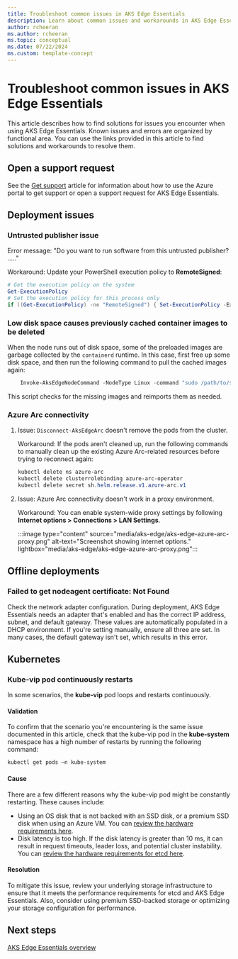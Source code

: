```yaml
---
title: Troubleshoot common issues in AKS Edge Essentials 
description: Learn about common issues and workarounds in AKS Edge Essentials. 
author: rcheeran
ms.author: rcheeran
ms.topic: conceptual
ms.date: 07/22/2024
ms.custom: template-concept
---
```


# Troubleshoot common issues in AKS Edge Essentials

This article describes how to find solutions for issues you encounter when using AKS Edge Essentials. Known issues and errors are organized by functional area. You can use the links provided in this article to find solutions and workarounds to resolve them.

## Open a support request

See the [Get support](/azure/aks/hybrid/help-support?tabs=aksee) article for information about how to use the Azure portal to get support or open a support request for AKS Edge Essentials.

## Deployment issues

### Untrusted publisher issue

Error message: "Do you want to run software from this untrusted publisher? ....."

Workaround: Update your PowerShell execution policy to **RemoteSigned**:

```powershell
# Get the execution policy on the system
Get-ExecutionPolicy
# Set the execution policy for this process only
if ((Get-ExecutionPolicy) -ne "RemoteSigned") { Set-ExecutionPolicy -ExecutionPolicy RemoteSigned -Scope Process -Force }
```

### Low disk space causes previously cached container images to be deleted

When the node runs out of disk space, some of the preloaded images are garbage collected by the `containerd` runtime. In this case, first free up some disk space, and then run the following command to pull the cached images again:

```powershell
    Invoke-AksEdgeNodeCommand -NodeType Linux -command "sudo /path/to/script/reimport-ci.sh
```

This script checks for the missing images and reimports them as needed.

### Azure Arc connectivity

1. Issue: `Disconnect-AksEdgeArc` doesn't remove the pods from the cluster.

   Workaround: If the pods aren't cleaned up, run the following commands to manually clean up the existing Azure Arc-related resources before trying to reconnect again:

   ```powershell
   kubectl delete ns azure-arc
   kubectl delete clusterrolebinding azure-arc-operator
   kubectl delete secret sh.helm.release.v1.azure-arc.v1
   ```

2. Issue: Azure Arc connectivity doesn't work in a proxy environment.

   Workaround: You can enable system-wide proxy settings by following **Internet options > Connections > LAN Settings**.

   :::image type="content" source="media/aks-edge/aks-edge-azure-arc-proxy.png" alt-text="Screenshot showing internet options." lightbox="media/aks-edge/aks-edge-azure-arc-proxy.png":::

## Offline deployments

### Failed to get nodeagent certificate: Not Found

Check the network adapter configuration. During deployment, AKS Edge Essentials needs an adapter that's enabled and has the correct IP address, subnet, and default gateway. These values are automatically populated in a DHCP environment. If you're setting manually, ensure all three are set. In many cases, the default gateway isn't set, which results in this error.

## Kubernetes

### Kube-vip pod continuously restarts

In some scenarios, the **kube-vip** pod loops and restarts continuously.

#### Validation

To confirm that the scenario you're encountering is the same issue documented in this article, check that the kube-vip pod in the **kube-system** namespace has a high number of restarts by running the following command:

```bash
kubectl get pods –n kube-system
```

#### Cause

There are a few different reasons why the kube-vip pod might be constantly restarting. These causes include:

- Using an OS disk that is not backed with an SSD disk, or a premium SSD disk when using an Azure VM. You can [review the hardware requirements here](aks-edge-system-requirements.md#hardware-requirements).
- Disk latency is too high. If the disk latency is greater than 10 ms, it can result in request timeouts, leader loss, and potential cluster instability. You can [review the hardware requirements for etcd here](https://etcd.io/docs/v3.4/op-guide/hardware/).

#### Resolution

To mitigate this issue, review your underlying storage infrastructure to ensure that it meets the performance requirements for etcd and AKS Edge Essentials. Also, consider using premium SSD-backed storage or optimizing your storage configuration for performance.

## Next steps

[AKS Edge Essentials overview](aks-edge-overview.md)
